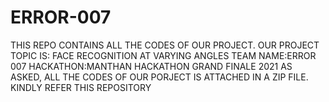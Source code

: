 # ERROR-007
THIS REPO CONTAINS ALL THE CODES OF OUR PROJECT.
OUR PROJECT TOPIC IS: FACE RECOGNITION AT VARYING ANGLES
TEAM NAME:ERROR 007
HACKATHON:MANTHAN HACKATHON GRAND FINALE 2021
AS ASKED, ALL THE CODES OF OUR PORJECT IS ATTACHED IN A ZIP FILE. KINDLY REFER THIS REPOSITORY

